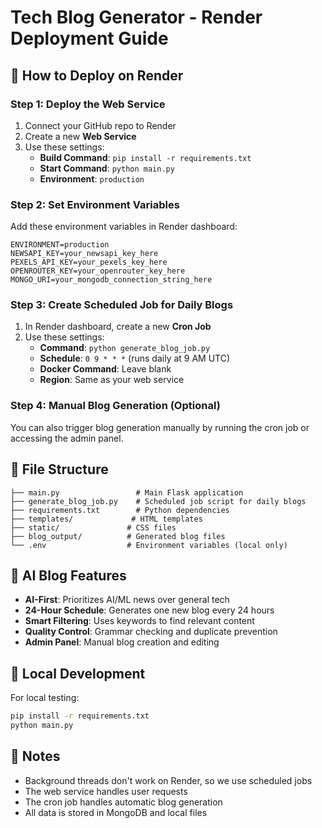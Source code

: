 # Tech Blog Generator - Render Deployment Guide

## 🚀 How to Deploy on Render

### Step 1: Deploy the Web Service
1. Connect your GitHub repo to Render
2. Create a new **Web Service**
3. Use these settings:
   - **Build Command**: `pip install -r requirements.txt`
   - **Start Command**: `python main.py`
   - **Environment**: `production`

### Step 2: Set Environment Variables
Add these environment variables in Render dashboard:
```
ENVIRONMENT=production
NEWSAPI_KEY=your_newsapi_key_here
PEXELS_API_KEY=your_pexels_key_here
OPENROUTER_KEY=your_openrouter_key_here
MONGO_URI=your_mongodb_connection_string_here
```

### Step 3: Create Scheduled Job for Daily Blogs
1. In Render dashboard, create a new **Cron Job**
2. Use these settings:
   - **Command**: `python generate_blog_job.py`
   - **Schedule**: `0 9 * * *` (runs daily at 9 AM UTC)
   - **Docker Command**: Leave blank
   - **Region**: Same as your web service

### Step 4: Manual Blog Generation (Optional)
You can also trigger blog generation manually by running the cron job or accessing the admin panel.

## 📁 File Structure
```
├── main.py                 # Main Flask application
├── generate_blog_job.py    # Scheduled job script for daily blogs
├── requirements.txt        # Python dependencies
├── templates/             # HTML templates
├── static/               # CSS files
├── blog_output/          # Generated blog files
└── .env                  # Environment variables (local only)
```

## 🤖 AI Blog Features
- **AI-First**: Prioritizes AI/ML news over general tech
- **24-Hour Schedule**: Generates one new blog every 24 hours
- **Smart Filtering**: Uses keywords to find relevant content
- **Quality Control**: Grammar checking and duplicate prevention
- **Admin Panel**: Manual blog creation and editing

## 🔧 Local Development
For local testing:
```bash
pip install -r requirements.txt
python main.py
```

## 📝 Notes
- Background threads don't work on Render, so we use scheduled jobs
- The web service handles user requests
- The cron job handles automatic blog generation
- All data is stored in MongoDB and local files
